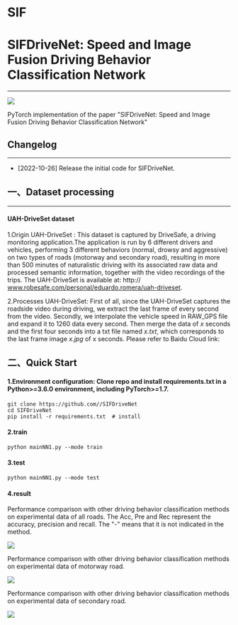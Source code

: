 # SIF
# **SIFDriveNet: Speed and Image Fusion Driving Behavior Classification Network**

------

![](D:\研究生\调研\驾驶风格论文图片\network1.PNG)

PyTorch implementation of the paper "SIFDriveNet: Speed and Image Fusion Driving Behavior Classification Network"



## **Changelog**

------

- [2022-10-26] Release the initial code for SIFDriveNet.



## **一、Dataset processing**

------

#### **UAH-DriveSet dataset**

1.Origin UAH-DriveSet : This dataset is captured by DriveSafe, a driving monitoring application.The application is run by 6 different drivers and vehicles, performing 3 different behaviors (normal, drowsy and aggressive) on two types of roads (motorway and secondary road), resulting in more than 500 minutes of naturalistic driving with its associated raw data and processed semantic information, together with the video recordings of the trips. The UAH-DriveSet is available at: http:// www.robesafe.com/personal/eduardo.romera/uah-driveset.

2.Processes UAH-DriveSet: First of all, since the UAH-DriveSet captures the roadside video during driving, we extract the last frame of every second from the video. Secondly, we interpolate the vehicle speed in RAW_GPS file and expand it to 1260 data every second. Then merge the data of *x* seconds and the first four seconds into a txt file named *x.txt*, which corresponds to the last frame image *x.jpg* of x seconds. Please refer to Baidu Cloud link:



## **二、Quick Start**

#### 1.Environment configuration: Clone repo and install requirements.txt in a Python>=3.6.0 environment, including PyTorch>=1.7.

```
git clone https://github.com//SIFDriveNet
cd SIFDriveNet
pip install -r requirements.txt  # install
```

#### 2.train

```
python mainNN1.py --mode train
```

#### 3.test

```
python mainNN1.py --mode test
```

#### 4.result

Performance comparison with other driving behavior classification methods on experimental data of all roads. The Acc, Pre and Rec represent the accuracy, precision and recall. The "-" means that it is not indicated in the method.

![](D:\研究生\调研\驾驶风格论文图片\resultall.PNG)



Performance comparison with other driving behavior classification methods on experimental data of motorway road.

![](D:\研究生\调研\驾驶风格论文图片\resultmotor.PNG)



Performance comparison with other driving behavior classification methods on experimental data of secondary road.

![](D:\研究生\调研\驾驶风格论文图片\resultsecond.PNG)
